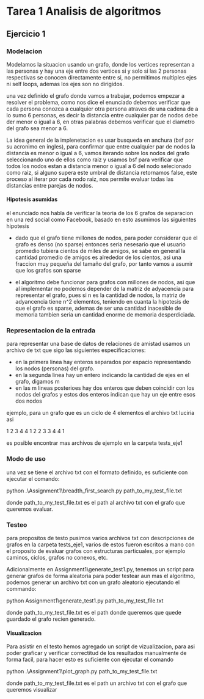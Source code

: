 # Tarea 1 Analisis de algoritmos

## Ejercicio 1

### Modelacion

Modelamos la situacion usando un grafo, donde los vertices representan a las personas y hay una eje entre dos vertices si y solo si las 2 personas respectivas se conocen directamente entre si, no permitimos multiples ejes ni self loops, ademas los ejes son no dirigidos.

una vez definido el grafo donde vamos a trabajar, podemos empezar a resolver el problema, como nos dice el enunciado debemos verificar que cada persona conozca a cualquier otra persona atraves de una cadena de a lo sumo 6 personas, es decir la distancia entre cualquier par de nodos debe der menor o igual a 6, en otras palabras debemos verificar que el diametro del grafo sea menor a 6.

La idea general de la implenetacion es usar busqueda en anchura (bsf por su acronimo en ingles), para confirmar que entre cualquier par de nodos la distancia es menor o igual a  6, vamos iterando sobre los nodos del grafo seleccionando uno de ellos como raiz y usamos bsf para verificar que todos los nodos estan a distancia menor o igual a 6 del nodo selecionado como raiz, si alguno supera este umbral de distancia retornamos false, este proceso al iterar por cada nodo raiz, nos permite evaluar todas las distancias entre parejas de nodos.

#### Hipotesis asumidas

el enunciado nos habla de verificar la teoria de los 6 grafos de separacion en una red social como Facebook, basado en esto asumimos las siguientes hipotesis

- dado que el grafo tiene millones de nodos, para poder considerar que el grafo es denso (no sparse) entonces seria nesesario que el usuario promedio tubiera cientos de miles de amigos, se sabe en general la cantidad promedio de amigos es alrededor de los cientos, asi una fraccion muy pequeña del tamaño del grafo, por tanto vamos a asumir que los grafos son sparse

- el algoritmo debe funcionar para grafos con millones de nodos, asi que al implementar no podemos depender de la matriz de adyacencia para representar el grafo, pues si n es la cantidad de nodos, la matriz de adyancencia tiene n^2 elementos, teniendo en cuanta la hipotesis de que el grafo es sparse, ademas de ser una cantidad inacesible de memoria tambien seria un cantidad enorme de memoria desperdiciada.

### Representacion de la entrada

para representar una base de datos de relaciones de amistad usamos un archivo de txt que sigo las siguientes especificaciones:

- en la primera linea hay enteros separados por espacio representando los nodos (personas) del grafo.
- en la segunda linea hay un entero indicando la cantidad de ejes en el grafo, digamos m
- en las m lineas posterioes hay dos enteros que deben coincidir con los nodos del grafos y estos dos enteros indican que hay un eje entre esos dos nodos

ejemplo, para un grafo que es un ciclo de 4 elementos el archivo txt luciria asi

1 2 3 4
4
1 2
2 3
3 4
4 1

es posible encontrar mas archivos de ejemplo en la carpeta tests_eje1

### Modo de uso

una vez se tiene el archivo txt con el formato definido, es suficiente con ejecutar el comando:

python .\Assignment1\breadth_first_search.py path_to_my_test_file.txt

donde path_to_my_test_file.txt es el path al archivo txt con el grafo que queremos evaluar.

### Testeo

para propositos de testo pusimos varios archivos txt con descripciones de grafos en la carpeta tests_eje1, varios de estos fueron escritos a mano con el proposito de evaluar grafos con estructuras particuales, por ejemplo caminos, ciclos, grafos no conexos, etc.

Adicionalmente en Assignment1\generate_test1.py, tenemos un script para generar grafos de forma aleatoria para poder testear aun mas el algoritmo, podemos generar un archivo txt con un grafo aleatorio ejecutando el commando:

python Assignment1\generate_test1.py path_to_my_test_file.txt

donde path_to_my_test_file.txt es el path donde queremos que quede guardado el grafo recien generado.

#### Visualizacion

Para asistir en el testo hemos agregado un script de vizualizacion, para asi poder graficar y verificar correctitud de los resultados manualmente de forma facil, para hacer esto es suficiente con ejecutar el comando

python .\Assignment1\plot_graph.py path_to_my_test_file.txt

donde path_to_my_test_file.txt es el path un archivo txt con el grafo que queremos visualizar
